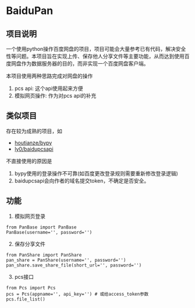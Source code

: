 # BaiduPan
## 项目说明
一个使用python操作百度网盘的项目，项目可能会大量参考已有代码，解决安全性等问题。本项目旨在实现上传、保存他人分享文件等主要功能，从而达到使用百度网盘作为数据服务器的目的，而非实现一个百度网盘客户端。

本项目使用两种思路完成对网盘的操作
1. pcs api: 这个api使用起来方便
2. 模拟网页操作: 作为对pcs api的补充

## 类似项目
存在较为成熟的项目，如
* [houtianze/bypy](https://github.com/houtianze/bypy)
* [ly0/baidupcsapi](https://github.com/ly0/baidupcsapi)

不直接使用的原因是
1. bypy使用的登录操作不可靠(如百度更改登录规则需要重新修改登录逻辑)
2. baidupcsapi会向作者的域名提交token，不确定是否安全。

## 功能
1. 模拟网页登录
```
from PanBase import PanBase
PanBase(username='', password='')
```

2. 保存分享文件
```
from PanShare import PanShare
pan_share = PanShare(username='', password='')
pan_share.save_share_file(short_url='', password='')
```

3. pcs接口
```
from Pcs import Pcs
pcs = Pcs(appname='', api_key='') # 或给access_token参数
pcs.file_list()
```
